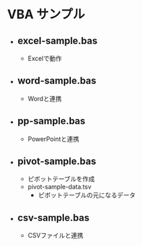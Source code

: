 # VBA サンプル


- ## excel-sample.bas
  - Excelで動作


- ## word-sample.bas
  - Wordと連携


- ## pp-sample.bas
  - PowerPointと連携


- ## pivot-sample.bas
  - ピボットテーブルを作成
  - pivot-sample-data.tsv  
    - ピボットテーブルの元になるデータ


- ## csv-sample.bas
  - CSVファイルと連携


